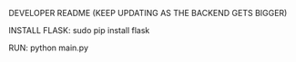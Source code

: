 DEVELOPER README
(KEEP UPDATING AS THE BACKEND GETS BIGGER)

INSTALL FLASK:
sudo pip install flask

RUN:
python main.py
